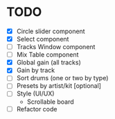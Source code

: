 # TODO

- [x] Circle slider component
- [x] Select component
- [ ] Tracks Window component
- [ ] Mix Table component
- [x] Global gain (all tracks)
- [x] Gain by track
- [ ] Sort drums (one or two by type)
- [ ] Presets by artist/kit [optional]
- [ ] Style (UI/UX)
  - Scrollable board
- [ ] Refactor code
